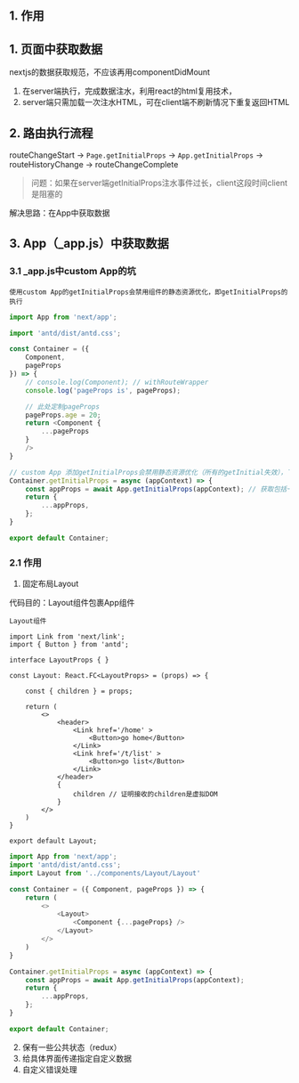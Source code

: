 ## 1. 作用

## 1. 页面中获取数据  

nextjs的数据获取规范，不应该再用componentDidMount

1. 在server端执行，完成数据注水，利用react的html复用技术，
2. server端只需加载一次注水HTML，可在client端不刷新情况下重复返回HTML

## 2. 路由执行流程

routeChangeStart -> `Page.getInitialProps` -> `App.getInitialProps` -> routeHistoryChange -> routeChangeComplete

> 问题：如果在server端getInitialProps注水事件过长，client这段时间client是阻塞的

解决思路：在App中获取数据

## 3. App（_app.js）中获取数据  

### 3.1 _app.js中custom App的坑

`使用custom App的getInitialProps会禁用组件的静态资源优化，即getInitialProps的执行` 

``` js
import App from 'next/app';

import 'antd/dist/antd.css';

const Container = ({
    Component,
    pageProps
}) => {
    // console.log(Component); // withRouteWrapper
    console.log('pageProps is', pageProps);

    // 此处定制pageProps
    pageProps.age = 20;
    return <Component {
        ...pageProps
    }
    />
}

// custom App 添加getInitialProps会禁用静态资源优化（所有的getInitial失效），下面的代码可以解决这个问题
Container.getInitialProps = async (appContext) => {
    const appProps = await App.getInitialProps(appContext); // 获取包括一些关键信息，例如pageProps
    return {
        ...appProps,
    };
}

export default Container;
```

### 2.1 作用

1. 固定布局Layout

代码目的：Layout组件包裹App组件

`Layout组件`  

``` tsx
import Link from 'next/link';
import { Button } from 'antd';

interface LayoutProps { }

const Layout: React.FC<LayoutProps> = (props) => {

    const { children } = props;

    return (
        <>
            <header>
                <Link href='/home' >
                    <Button>go home</Button>
                </Link>
                <Link href='/t/list' >
                    <Button>go list</Button>
                </Link>
            </header>
            {
                children // 证明接收的children是虚拟DOM
            }
        </>
    )
}

export default Layout;
```

```js
import App from 'next/app';
import 'antd/dist/antd.css';
import Layout from '../components/Layout/Layout'

const Container = ({ Component, pageProps }) => {
    return (
        <>
            <Layout>
                <Component {...pageProps} />
            </Layout>
        </>
    )
}

Container.getInitialProps = async (appContext) => {
    const appProps = await App.getInitialProps(appContext);
    return {
        ...appProps,
    };
}

export default Container;

```


2. 保有一些公共状态（redux）
3. 给具体界面传递指定自定义数据
4. 自定义错误处理


